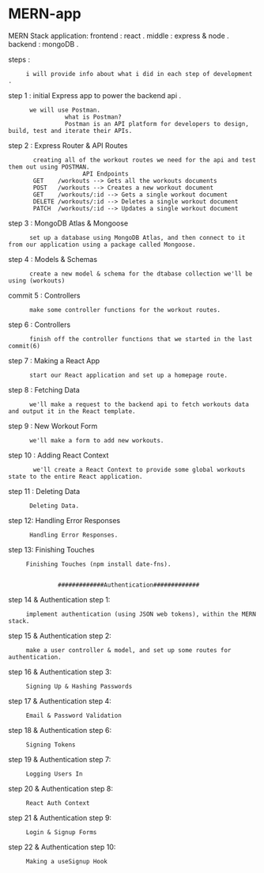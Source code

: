 # MERN-app
MERN Stack application:
frontend : react .
middle : express & node .
backend : mongoDB .

steps :
         
         i will provide info about what i did in each step of development .
step 1 : initial Express app to power the backend api .
          
          we will use Postman.
                    what is Postman?
                    Postman is an API platform for developers to design, build, test and iterate their APIs.
    
          
          
          
          
step 2 : Express Router & API Routes




           creating all of the workout routes we need for the api and test them out using POSTMAN.
                         API Endpoints
           GET    /workouts --> Gets all the workouts documents
           POST   /workouts --> Creates a new workout document 
           GET    /workouts/:id --> Gets a single workout document
           DELETE /workouts/:id --> Deletes a single workout document
           PATCH  /workouts/:id --> Updates a single workout document
           
step 3 : MongoDB Atlas & Mongoose
                               
          set up a database using MongoDB Atlas, and then connect to it from our application using a package called Mongoose.

step 4 : Models & Schemas

          create a new model & schema for the dtabase collection we'll be using (workouts)
          
commit 5 : Controllers 

          make some controller functions for the workout routes.
          
step 6 : Controllers

          finish off the controller functions that we started in the last commit(6)

step 7 : Making a React App 

          start our React application and set up a homepage route.
    
step 8 : Fetching Data
          
          we'll make a request to the backend api to fetch workouts data and output it in the React template.

step 9 : New Workout Form

          we'll make a form to add new workouts.

step 10 : Adding React Context

           we'll create a React Context to provide some global workouts state to the entire React application.
           
step 11 : Deleting Data
          
          Deleting Data.
          
step 12: Handling Error Responses

          Handling Error Responses.

step 13: Finishing Touches
         
         Finishing Touches (npm install date-fns).


                  #############Authentication#############
                  
step 14 & Authentication step 1:

         implement authentication (using JSON web tokens), within the MERN stack.
         
step 15 & Authentication step 2:

         make a user controller & model, and set up some routes for authentication.

step 16 & Authentication step 3:

         Signing Up & Hashing Passwords

step 17 & Authentication step 4:

         Email & Password Validation

step 18 & Authentication step 6:

         Signing Tokens

step 19 & Authentication step 7:

         Logging Users In

step 20 & Authentication step 8:

         React Auth Context

step 21 & Authentication step 9:

         Login & Signup Forms

step 22 & Authentication step 10:

         Making a useSignup Hook